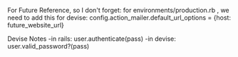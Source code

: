 For Future Reference, so I don't forget:
for environments/production.rb , we need to add this for devise:
config.action_mailer.default_url_options = {host: future_website_url}


Devise Notes
-in rails: user.authenticate(pass)
-in devise: user.valid_password?(pass)
